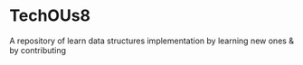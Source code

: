 # TechOUs8
A repository of learn data structures implementation by learning new ones &amp; by contributing

